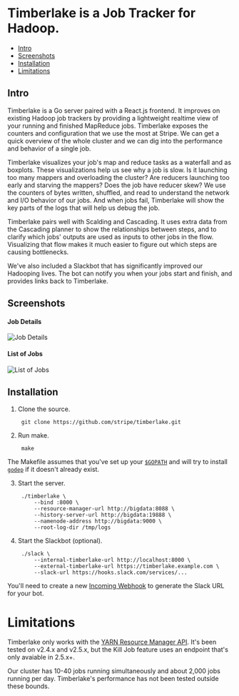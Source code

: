 # Timberlake is a Job Tracker for Hadoop.

* [Intro](#intro)
* [Screenshots](#screenshots)
* [Installation](#installation)
* [Limitations](#limitations)

## Intro

Timberlake is a Go server paired with a React.js frontend. It improves on
existing Hadoop job trackers by providing a lightweight realtime view of your
running and finished MapReduce jobs. Timberlake exposes the counters and
configuration that we use the most at Stripe. We can get a quick overview of the
whole cluster and we can dig into the performance and behavior of a single job.

Timberlake visualizes your job's map and reduce tasks as a waterfall and as
boxplots. These visualizations help us see why a job is slow. Is it launching
too many mappers and overloading the cluster? Are reducers launching too early
and starving the mappers? Does the job have reducer skew? We use the
counters of bytes written, shuffled, and read to understand the network and I/O
behavior of our jobs. And when jobs fail, Timberlake will show the key
parts of the logs that will help us debug the job.

Timberlake pairs well with Scalding and Cascading. It uses extra data from the
Cascading planner to show the relationships between steps, and to clarify which
jobs' outputs are used as inputs to other jobs in the flow. Visualizing that
flow makes it much easier to figure out which steps are causing bottlenecks.

We've also included a Slackbot that has significantly improved our Hadooping
lives. The bot can notify you when your jobs start and finish, and provides
links back to Timberlake.


## Screenshots

#### Job Details
![Job Details](https://cloud.githubusercontent.com/assets/57258/5138257/b65377fe-7100-11e4-89b9-13fbacf411b1.png)

#### List of Jobs
![List of Jobs](https://cloud.githubusercontent.com/assets/57258/5137476/f755b92c-70ee-11e4-8d6f-6819e5035529.png)


## Installation

1. Clone the source.

        git clone https://github.com/stripe/timberlake.git

2. Run make.

        make

The Makefile assumes that you've set up your
[`$GOPATH`](http://golang.org/doc/code.html) and will try to install
[`godep`](https://github.com/tools/godep) if it doesn't already exist.

3. Start the server.

        ./timberlake \
            --bind :8000 \
            --resource-manager-url http://bigdata:8088 \
            --history-server-url http://bigdata:19888 \
            --namenode-address http://bigdata:9000 \
            --root-log-dir /tmp/logs

4. Start the Slackbot (optional).

        ./slack \
            --internal-timberlake-url http://localhost:8000 \
            --external-timberlake-url https://timberlake.example.com \
            --slack-url https://hooks.slack.com/services/...

You'll need to create a new [Incoming Webhook](https://slack.com/services) to
generate the Slack URL for your bot.


# Limitations

Timberlake only works with the [YARN Resource
Manager API](https://hadoop.apache.org/docs/r2.5.2/hadoop-yarn/hadoop-yarn-site/ResourceManagerRest.html). It's been tested on v2.4.x and v2.5.x, but the Kill Job feature uses an endpoint that's only avaiable in 2.5.x+.

Our cluster has 10-40 jobs running simultaneously and about 2,000 jobs running
per day. Timberlake's performance has not been tested outside these bounds.
